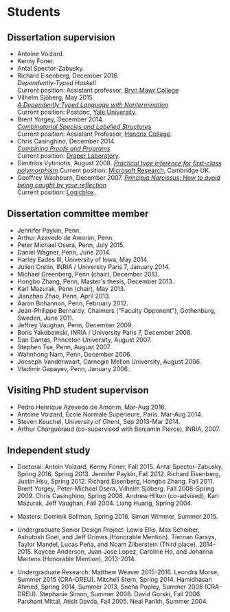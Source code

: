 Students
========

## Dissertation supervision
  - Antoine Voizard.
  - Kenny Foner.
  - Antal Spector-Zabusky.	
  - Richard Eisenberg, December 2016.  
    *Dependently-Typed Haskell*  
     Current position: Assistant professor, [Bryn Mawr College](http://cs.brynmawr.edu/~rae/)
  - Vilhelm Sjöberg, May 2015.  
    [*A Dependently Typed Language with Nontermination*](http://repository.upenn.edu/dissertations/AAI3709556/)  
    Current position: Postdoc, [Yale University](http://www.cs.yale.edu/homes/vilhelm/).
  - Brent Yorgey, December 2014.   
    [*Combinatorial Species and Labelled Structures*](http://repository.upenn.edu/dissertations/AAI3668177/)  
    Current position: Assistant Professor, [Hendrix College](https://www.hendrix.edu/).
  - Chris Casinghino, December 2014.   
    [*Combining Proofs and Programs*](http://repository.upenn.edu/dissertations/AAI3670881/)  
   Current position: [Draper Laboratory](http://www.draper.com/).
  - Dimitrios Vytiniotis, August 2008.
  [*Practical type inference for first-class polymorphism*](http://repository.upenn.edu/dissertations/AAI3328671/)
  Current position: [Microsoft Research](http://research.microsoft.com/en-us/people/dimitris/), Cambridge UK.
  - Geoffrey Washburn, December 2007. 
  [*Principia Narcissus: How to avoid being caught by your reflection*](http://repository.upenn.edu/dissertations/AAI3292086/)  
  Current position: [Logicblox](http://www.logicblox.com/).

## Dissertation committee member
  - Jennifer Paykin, Penn.
  - Arthur Azevedo de Amorim, Penn.
  - Peter Michael Osera, Penn, July 2015.
  - Daniel Wagner, Penn, June 2014.
  - Harley Eades III, University of Iowa, May 2014.
  - Julien Cretin, INRIA / University Paris 7, January 2014. 
  - Michael Greenberg, Penn (chair), December 2013.
  - Hongbo Zhang, Penn, Master's thesis, December 2013.
  - Karl Mazurak, Penn (chair), May 2013.
  - Jianzhao Zhao, Penn, April 2013. 
  - Aaron Bohannon, Penn, February 2012.
  - Jean-Philippe Bernardy, Chalmers ("Faculty Opponent"), Gothenburg, Sweden, June 2011.
  - Jeffrey Vaughan, Penn, December 2009.
  - Boris Yakobowski, INRIA / University Paris 7, December 2008.
  - Dan Dantas, Princeton University, August 2007.
  - Stephen Tse, Penn, August 2007.
  - Wahnhong Nam, Penn, December 2006.
  - Joeseph Vanderwaart, Carnegie Mellon University, August 2006.
  - Vladimir Gapayev, Penn, January 2006.

## Visiting PhD student supervison
  - Pedro Henrique Azevedo de Amorim, Mar-Aug 2016.
  - Antoine Voizard, École Normale Supérieure, Paris. Mar-Aug 2014.
  - Steven Keuchel, University of Ghent, Sep 2013-Mar 2014.
  - Arthur Charguéraud (co-supervised with Benjamin Pierce),  INRIA, 2007.

## Independent study

  - Doctoral: Antoin Voizard, Kenny Foner, Fall 2015. Antal Spector-Zabusky,
  Spring 2016, Spring 2013. Jennifer Paykin, Fall 2012.  Richard Eisenberg, Justin Hsu,
  Spring 2012. Richard Eisenberg, Hongbo Zhang. Fall 2011.  Brent Yorgey,
  Peter-Michael Osera, Vilhelm Sjöberg. Fall 2008-Spring 2009. Chris
  Casinghino, Spring 2008. Andrew Hilton (co-advised), Karl Mazurak, Jeff
  Vaughan, Fall 2004.  Liang Huang, Spring 2004.

  - Masters: Dominik Bollman, Spring 2016. Simon Wimmer, Summer 2015.
  
  - Undergraduate Senior Design Project:
   Lewis Ellis, Max Scheiber, Ashutosh Goel, and Jeff Grimes (Honorable
   Mention). Tiernan Garsys, Taylor Mandel, Lucas Peña, and Noam Zilberstein
   (Third place). 2014-2015.  Kaycee Anderson, Juan Jose Lopez, Caroline Ho,
   and Johanna Martens (Honorable Mention), 2013-2014.

  - Undergraduate Research: Matthew Weaver 2015-2016. Leondra Morse,
  Summer 2015 (CRA-DREU). Mitchell Stern, Spring 2014.  Hamidhasan Ahmed,
  Spring 2014, Summer 2013. Sneha Popley, Summer 2008 (CRA-DREU).  Stephanie
  Simon, Summer 2008. David Gorski, Fall 2006.  Parshant Mittal, Atish Davda,
  Fall 2005. Neal Parikh, Summer 2004.
